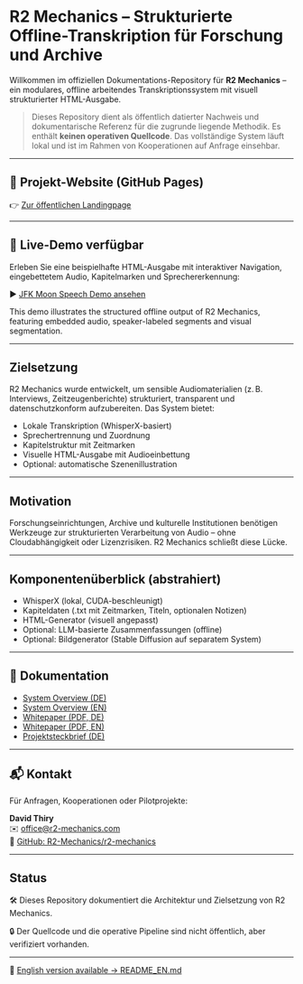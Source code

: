 # R2 Mechanics – Strukturierte Offline-Transkription für Forschung und Archive

Willkommen im offiziellen Dokumentations-Repository für **R2 Mechanics** – ein modulares, offline arbeitendes Transkriptionssystem mit visuell strukturierter HTML-Ausgabe.

> Dieses Repository dient als öffentlich datierter Nachweis und dokumentarische Referenz für die zugrunde liegende Methodik. Es enthält **keinen operativen Quellcode**. Das vollständige System läuft lokal und ist im Rahmen von Kooperationen auf Anfrage einsehbar.

---

## 🔗 Projekt-Website (GitHub Pages)

👉 [Zur öffentlichen Landingpage](https://r2-mechanics.github.io/r2-mechanics/)

---

## 🚀 Live-Demo verfügbar

Erleben Sie eine beispielhafte HTML-Ausgabe mit interaktiver Navigation, eingebettetem Audio, Kapitelmarken und Sprechererkennung:

▶️ [JFK Moon Speech Demo ansehen](https://r2-mechanics.github.io/r2-mechanics/JFK-Moonspeech.html)

This demo illustrates the structured offline output of R2 Mechanics, featuring embedded audio, speaker-labeled segments and visual segmentation.

---

## Zielsetzung

R2 Mechanics wurde entwickelt, um sensible Audiomaterialien (z. B. Interviews, Zeitzeugenberichte) strukturiert, transparent und datenschutzkonform aufzubereiten. Das System bietet:

- Lokale Transkription (WhisperX-basiert)
- Sprechertrennung und Zuordnung
- Kapitelstruktur mit Zeitmarken
- Visuelle HTML-Ausgabe mit Audioeinbettung
- Optional: automatische Szenenillustration

---

## Motivation

Forschungseinrichtungen, Archive und kulturelle Institutionen benötigen Werkzeuge zur strukturierten Verarbeitung von Audio – ohne Cloudabhängigkeit oder Lizenzrisiken. R2 Mechanics schließt diese Lücke.

---

## Komponentenüberblick (abstrahiert)

- WhisperX (lokal, CUDA-beschleunigt)
- Kapiteldaten (.txt mit Zeitmarken, Titeln, optionalen Notizen)
- HTML-Generator (visuell angepasst)
- Optional: LLM-basierte Zusammenfassungen (offline)
- Optional: Bildgenerator (Stable Diffusion auf separatem System)

---

## 📄 Dokumentation

- [System Overview (DE)](docs/system_overview.md)
- [System Overview (EN)](docs/system_overview_en.md)
- [Whitepaper (PDF, DE)](docs/whitepaper_de.pdf)
- [Whitepaper (PDF, EN)](docs/whitepaper_en.pdf)
- [Projektsteckbrief (DE)](docs/projektsteckbrief.md)
---

## 📬 Kontakt

Für Anfragen, Kooperationen oder Pilotprojekte:

**David Thiry**  
✉️ office@r2-mechanics.com  
🔗 [GitHub: R2-Mechanics/r2-mechanics](https://github.com/R2-Mechanics/r2-mechanics)

---

## Status

🛠 Dieses Repository dokumentiert die Architektur und Zielsetzung von R2 Mechanics.  

🔒 Der Quellcode und die operative Pipeline sind nicht öffentlich, aber verifiziert vorhanden.

---

📄 [English version available → README_EN.md](README_EN.md)
